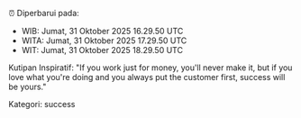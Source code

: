 ⏰ Diperbarui pada:
- WIB: Jumat, 31 Oktober 2025 16.29.50 UTC
- WITA: Jumat, 31 Oktober 2025 17.29.50 UTC
- WIT: Jumat, 31 Oktober 2025 18.29.50 UTC

Kutipan Inspiratif:
"If you work just for money, you'll never make it, but if you love what you're doing and you always put the customer first, success will be yours."


Kategori: success

